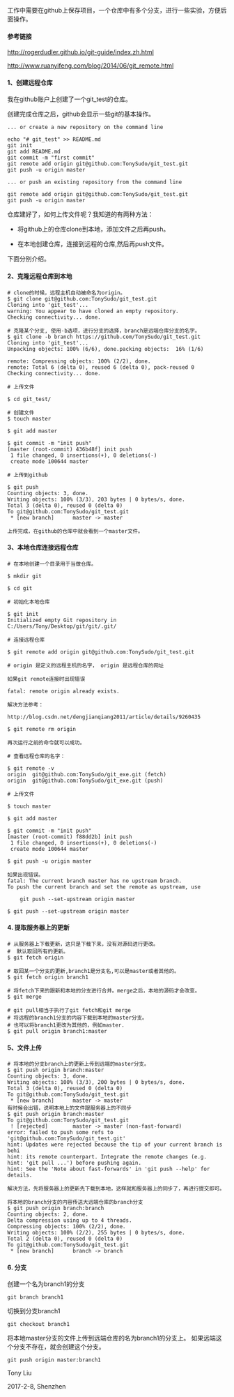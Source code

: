 工作中需要在github上保存项目，一个仓库中有多个分支，进行一些实验，方便后面操作。  

#### 参考链接

http://rogerdudler.github.io/git-guide/index.zh.html  

http://www.ruanyifeng.com/blog/2014/06/git_remote.html

#### 1、创建远程仓库

我在github账户上创建了一个git_test的仓库。

创建完成仓库之后，github会显示一些git的基本操作。

```
... or create a new repository on the command line

echo "# git_test" >> README.md
git init
git add README.md
git commit -m "first commit"
git remote add origin git@github.com:TonySudo/git_test.git
git push -u origin master

... or push an existing repository from the command line

git remote add origin git@github.com:TonySudo/git_test.git
git push -u origin master
```

仓库建好了，如何上传文件呢？我知道的有两种方法：

* 将github上的仓库clone到本地，添加文件之后再push。

* 在本地创建仓库，连接到远程的仓库,然后再push文件。 

下面分别介绍。

#### 2、克隆远程仓库到本地

```
# clone的时候，远程主机自动被命名为origin。
$ git clone git@github.com:TonySudo/git_test.git
Cloning into 'git_test'...
warning: You appear to have cloned an empty repository.
Checking connectivity... done.

# 克隆某个分支, 使用-b选项，进行分支的选择，branch是远端仓库分支的名字。
$ git clone -b branch https://github.com/TonySudo/git_test.git
Cloning into 'git_test'...
Unpacking objects: 100% (6/6), done.packing objects:  16% (1/6)

remote: Compressing objects: 100% (2/2), done.
remote: Total 6 (delta 0), reused 6 (delta 0), pack-reused 0
Checking connectivity... done.

# 上传文件

$ cd git_test/

# 创建文件
$ touch master

$ git add master

$ git commit -m "init push"
[master (root-commit) 436b48f] init push
 1 file changed, 0 insertions(+), 0 deletions(-)
 create mode 100644 master
 
# 上传到github 

$ git push
Counting objects: 3, done.
Writing objects: 100% (3/3), 203 bytes | 0 bytes/s, done.
Total 3 (delta 0), reused 0 (delta 0)
To git@github.com:TonySudo/git_test.git
 * [new branch]      master -> master
 
上传完成，在github的仓库中就会看到一个master文件。 
```

#### 3、本地仓库连接远程仓库

```
# 在本地创建一个目录用于当做仓库。

$ mkdir git

$ cd git

# 初始化本地仓库

$ git init
Initialized empty Git repository in C:/Users/Tony/Desktop/git/git/.git/

# 连接远程仓库

$ git remote add origin git@github.com:TonySudo/git_test.git

# origin 是定义的远程主机的名字， origin 是远程仓库的网址

如果git remote连接时出现错误

fatal: remote origin already exists.

解决方法参考：

http://blog.csdn.net/dengjianqiang2011/article/details/9260435

$ git remote rm origin 

再次运行之前的命令就可以成功。

# 查看远程仓库的名字：

$ git remote -v
origin  git@github.com:TonySudo/git_exe.git (fetch)
origin  git@github.com:TonySudo/git_exe.git (push)

# 上传文件

$ touch master

$ git add master

$ git commit -m "init push"
[master (root-commit) f88dd2b] init push
 1 file changed, 0 insertions(+), 0 deletions(-)
 create mode 100644 master

$ git push -u origin master

如果出现错误。
fatal: The current branch master has no upstream branch.
To push the current branch and set the remote as upstream, use

    git push --set-upstream origin master

$ git push --set-upstream origin master
```

#### 4. 提取服务器上的更新

```
# 从服务器上下载更新，这只是下载下来，没有对源码进行更改。
#  默认取回所有的更新。
$ git fetch origin

# 取回某一个分支的更新,branch1是分支名,可以是master或者其他的。
$ git fetch origin branch1

# 将fetch下来的跟新和本地的分支进行合并。merge之后，本地的源码才会改变。
$ git merge

# git pull相当于执行了git fetch和git merge
# 将远程的branch1分支的内容下载到本地的master分支。
# 也可以将branch1更改为其他的，例如master. 
$ git pull origin branch1:master
```

#### 5、文件上传

```
# 将本地的分支branch上的更新上传到远端的master分支。
$ git push origin branch:master
Counting objects: 3, done.
Writing objects: 100% (3/3), 200 bytes | 0 bytes/s, done.
Total 3 (delta 0), reused 0 (delta 0)
To git@github.com:TonySudo/git_test.git
 * [new branch]      master -> master
有时候会出错，说明本地上的文件跟服务器上的不同步 
$ git push origin branch:master
To git@github.com:TonySudo/git_test.git
 ! [rejected]        master -> master (non-fast-forward)
error: failed to push some refs to 'git@github.com:TonySudo/git_test.git'
hint: Updates were rejected because the tip of your current branch is behi
hint: its remote counterpart. Integrate the remote changes (e.g.
hint: 'git pull ...') before pushing again.
hint: See the 'Note about fast-forwards' in 'git push --help' for details.

解决方法，先将服务器上的更新先下载到本地，这样就和服务器上的同步了，再进行提交即可。

将本地的branch分支的内容传送大远端仓库的branch分支
$ git push origin branch:branch
Counting objects: 2, done.
Delta compression using up to 4 threads.
Compressing objects: 100% (2/2), done.
Writing objects: 100% (2/2), 255 bytes | 0 bytes/s, done.
Total 2 (delta 0), reused 0 (delta 0)
To git@github.com:TonySudo/git_test.git
 * [new branch]      branch -> branch
``` 
 
#### 6. 分支

创建一个名为branch1的分支

`git branch branch1`

切换到分支branch1

`git checkout branch1`

将本地master分支的文件上传到远端仓库的名为branch1的分支上。 如果远端这个分支不存在，就会创建这个分支。

`git push origin master:branch1`

Tony Liu

2017-2-8, Shenzhen